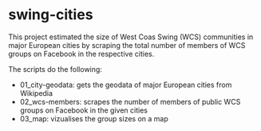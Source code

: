 # swing-cities
This project estimated the size of West Coas Swing (WCS) communities in major European cities by scraping the total number of members of WCS groups on Facebook in the respective cities.

The scripts do the following:

- 01_city-geodata: gets the geodata of major European cities from Wikipedia  
- 02_wcs-members: scrapes the number of members of public WCS groups on Facebook in the given cities  
- 03_map: vizualises the group sizes on a map
